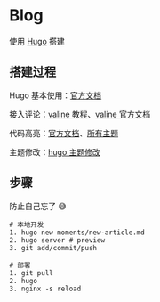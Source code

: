 # Blog

使用 [Hugo](https://gohugo.io/getting-started/quick-start/) 搭建

## 搭建过程

Hugo 基本使用：[官方文档](https://gohugo.io/getting-started/quick-start/)

接入评论：[valine 教程](https://www.smslit.top/2018/07/08/hugo-valine/)、[valine 官方文档](https://valine.js.org/)

代码高亮：[官方文档](https://gohugo.io/getting-started/configuration-markup#highlight)、[所有主题](https://xyproto.github.io/splash/docs/all.html)

主题修改：[hugo 主题修改](https://blog.rool.me/post/hugo%E4%B8%BB%E9%A2%98%E4%BF%AE%E6%94%B9/)

## 步骤

防止自己忘了 😅

```shell
# 本地开发
1. hugo new moments/new-article.md
2. hugo server # preview
3. git add/commit/push

# 部署
1. git pull
2. hugo
3. nginx -s reload
```